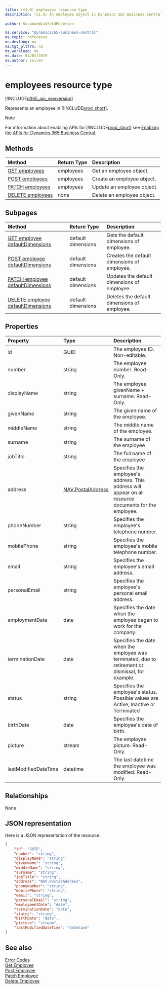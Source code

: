 ```yaml
---
title: (v1.0) employees resource type
description: (v1.0) An employee object in Dynamics 365 Business Central.
 
author: SusanneWindfeldPedersen

ms.service: "dynamics365-business-central"
ms.topic: reference
ms.devlang: na
ms.tgt_pltfrm: na
ms.workload: na
ms.date: 04/01/2019
ms.author: solsen
---
```


# employees resource type

[!INCLUDE[d365_api_newversion](../../../includes/d365_api_newversion.md)]

Represents an employee in [!INCLUDE[prod_short](../../../includes/prod_short.md)].

> [!NOTE]  
> For information about enabling APIs for [!INCLUDE[prod_short](../../../includes/prod_short.md)] see [Enabling the APIs for Dynamics 365 Business Central](../enabling-apis-for-dynamics-nav.md).

## Methods

| Method                                              | Return Type|Description               |
|:----------------------------------------------------|:-----------|:-------------------------|
|[GET employees](../api/dynamics_employee_get.md)      |employees  |Get an employee object.   |
|[POST employees](../api/dynamics_create_employee.md)  |employees  |Create an employee object.|
|[PATCH employees](../api/dynamics_employee_update.md) |employees  |Update an employee object.|
|[DELETE employees](../api/dynamics_employee_delete.md)|none       |Delete an employee object.|

## Subpages

| Method    |Return Type| Description      |
|:----------|:----------|:-----------------|
|[GET employee defaultDimensions](../api/dynamics_employee_get_defaultdimensions.md)|default dimensions   |Gets the default dimensions of employee. |
|[POST employee defaultDimensions](../api/dynamics_employee_create_defaultdimensions.md) |default dimensions  |Creates the default dimensions of  employee.|
|[PATCH employee defaultDimensions](../api/dynamics_employee_update_defaultdimensions.md)|default dimensions  |Updates the default dimensions of employee.|
|[DELETE employee defaultDimensions](../api/dynamics_employee_delete_defaultdimensions.md)|default dimensions|Deletes the default dimensions of employee.  |

## Properties

| Property           | Type   |Description                                            |
|:-------------------|:-------|:------------------------------------------------------|
|id                  |GUID    |The employee ID. Non-editable.                         |
|number              |string  |The employee number. Read-Only.                        |
|displayName         |string  |The employee givenName + surname. Read-Only.           |
|givenName           |string  |The given name of the employee.                        |
|middleName          |string  |The middle name of the employee.                       |
|surname             |string  |The surname of the employee                            |
|jobTitle            |string  |The full name of the employee                          |
|address             |[NAV.PostalAddress](../resources/dynamics_complextypes.md)|Specifies the employee's address. This address will appear on all resource documents for the employee.|
|phoneNumber         |string  |Specifies the employee's telephone number.             |
|mobilePhone         |string  |Specifies the employee's mobile telephone number.      |
|email               |string  |Specifies the employee's email address.                |
|personalEmail       |string  |Specifies the employee's personal email address.       |
|employmentDate      |date    |Specifies the date when the employee began to work for the company.|
|terminationDate     |date    |Specifies the date when the employee was terminated, due to retirement or dismissal, for example.|
|status              |string  |Specifies the employee's status. Possible values are Active, Inactive or Terminated|
|birthDate           |date    |Specifies the employee's date of birth.                |
|picture             |stream  |The employee picture. Read-Only.                       |
|lastModifiedDateTime|datetime|The last datetime the employee was modified. Read-Only.|  


## Relationships
None

## JSON representation

Here is a JSON representation of the resource.


```json
{
    "id": "GUID",
    "number": "string",
    "displayName": "string",
    "givenName": "string",
    "middleName": "string",
    "surname": "string",
    "jobTitle": "string",
    "address": "NAV.PostalAddress",
    "phoneNumber": "string",
    "mobilePhone": "string",
    "email": "string",
    "personalEmail": "string",
    "employmentDate": "date",
    "terminationDate": "date",
    "status": "string",
    "birthDate": "date",
    "picture": "stream",
    "lastModifiedDateTime": "datetime"
}
```
## See also



[Error Codes](../dynamics_error_codes.md)  
[Get Employee](../api/dynamics_employee_get.md)  
[Post Employee](../api/dynamics_create_employee.md)  
[Patch Employee](../api/dynamics_employee_update.md)  
[Delete Employee](../api/dynamics_employee_delete.md)  
